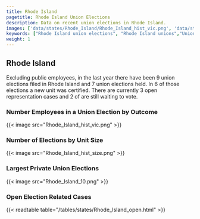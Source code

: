 ```yaml
---
title: Rhode Island
pagetitle: Rhode Island Union Elections
description: Data on recent union elections in Rhode Island.
images: ['data/states/Rhode_Island/Rhode_Island_hist_vic.png', 'data/states/Rhode_Island/Rhode_Island_hist_size.png', 'data/states/Rhode_Island/Rhode_Island_10.png']
keywords: ["Rhode Island union elections", "Rhode Island unions","Union elections"]
weight: 1
---
```

##  Rhode Island

Excluding public employees, in the last year there have been 9 union elections filed in Rhode Island and 7 union elections held. In 6 of those elections a new unit was certified. There are currently 3 open representation cases and 2 of are still waiting to vote.

### Number Employees in a Union Election by Outcome
{{< image src="Rhode_Island_hist_vic.png" >}}

### Number of Elections by Unit Size
{{< image src="Rhode_Island_hist_size.png" >}}

### Largest Private Union Elections
{{< image src="Rhode_Island_10.png" >}}

### Open Election Related Cases
{{< readtable table="/tables/states/Rhode_Island_open.html" >}}

